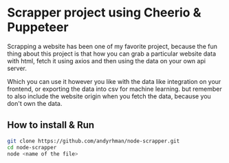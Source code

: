 # Scrapper project using Cheerio & Puppeteer

Scrapping a website has been one of my favorite project, because the fun thing about this project is that how you can grab a particular website data with html, fetch it using axios and then using the data on your own api server.

Which you can use it however you like with the data like integration on your frontend, or exporting the data into csv for machine learning. but remember to also include the website origin when you fetch the data, because you don't own the data.

## How to install & Run

```bash
git clone https://github.com/andyrhman/node-scrapper.git
cd node-scrapper
node <name of the file>
```
